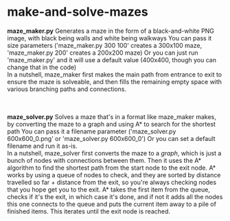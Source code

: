 # make-and-solve-mazes
<b>maze_maker.py</b>
Generates a maze in the form of a black-and-white PNG image, with black being walls and white being walkways
You can pass it size parameters ('maze_maker.py 300 100' creates a 300x100 maze, 'maze_maker.py 200' creates a 200x200 maze)
Or you can just run 'maze_maker.py' and it will use a default value (400x400, though you can change that in the code)
<br>
In a nutshell, maze_maker first makes the main path from entrance to exit to ensure the maze is solveable, and then fills the remaining empty space with various branching paths and connections.

<br>
<br>
<b>maze_solver.py</b>
Solves a maze that's in a format like maze_maker makes, by converting the maze to a graph and using A* to search for the shortest path
You can pass it a filename parameter ('maze_solver.py 600x600_0.png' or 'maze_solver.py 600x600_0')
Or you can set a default filename and run it as-is.
<br>
In a nutshell, maze_solver first converts the maze to a <i>graph</i>, which is just a bunch of nodes with connections between them. Then it uses the A* algorithm to find the shortest path from the start node to the exit node. A* works by using a queue of nodes to check, and they are sorted by distance travelled so far + distance from the exit, so you're always checking nodes that you hope get you to the exit. A* takes the first item from the queue, checks if it's the exit, in which case it's done, and if not it adds all the nodes this one connects to the queue and puts the current item away to a pile of finished items. This iterates until the exit node is reached.
